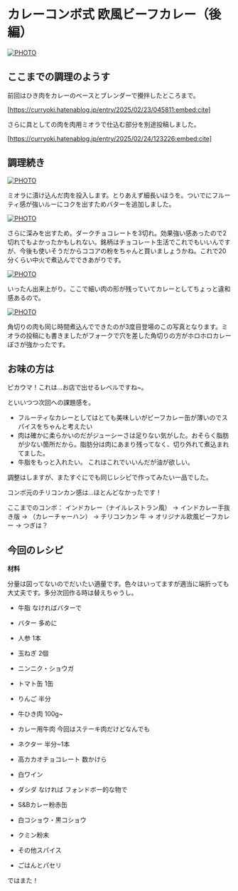 # カレーコンボ式 欧風ビーフカレー（後編）

[![PHOTO](/images/202502/IMG_7955_1.jpg)](/images_original/202502/IMG_7955.jpg)

## ここまでの調理のようす

前回はひき肉をカレーのベースとブレンダーで攪拌したところまで。

[https://curryoki.hatenablog.jp/entry/2025/02/23/045811:embed:cite]

さらに具としての肉を肉用ミオラで仕込む部分を別途投稿しました。

[https://curryoki.hatenablog.jp/entry/2025/02/24/123226:embed:cite]


## 調理続き

[![PHOTO](/images/202502/IMG_7948_1.jpg)](/images_original/202502/IMG_7948.jpg)

ミオラに漬け込んだ肉を投入します。とりあえず細長いほうを。ついでにフルーティ感が強いルーにコクを出すためバターを追加しました。

[![PHOTO](/images/202502/IMG_7949_1.jpg)](/images_original/202502/IMG_7949.jpg)

さらに深みを出すため。ダークチョコレートを3切れ。効果強い感あったので2切れでもよかったかもしれない。銘柄はチョコレート生活でこれでもいいんですが、今後も使いそうだからココアの粉をちゃんと買いましょうかね。これで20分くらい中火で煮込んでできあがりです。

[![PHOTO](/images/202502/IMG_7951_1.jpg)](/images_original/202502/IMG_7951.jpg)

いったん出来上がり。ここで細い肉の形が残っていてカレーとしてちょっと違和感あるので。

[![PHOTO](/images/202502/IMG_7955_1.jpg)](/images_original/202502/IMG_7955.jpg)

角切りの肉も同じ時間煮込んでできたのが3度目登場のこの写真となります。ミオラの投稿にも書きましたがフォークで穴を差した角切りの方がホロホロカレーぽさが強かったです。

## お味の方は

ピカウマ！これは…お店で出せるレベルですね~。

といいつつ次回への課題感を。

* フルーティなカレーとしてはとても美味しいがビーフカレー缶が薄いのでスパイスをちゃんと考えたい
* 肉は確かに柔らかいのだがジューシーさは足りない気がした。おそらく脂肪が少ない箇所だから。脂肪分は肉にあまり残ってなく、切り外れて煮込まれてました。
* 牛脂をもっと入れたい。 これはこれでいいんだが油が欲しい。

調整はしますが、またすぐにでも同じレシピで作ってみたい一品でした。

コンボ元のチリコンカン感は…ほとんどなかったです！

ここまでのコンボ： インドカレー（ナイルレストラン風） → インドカレー手抜き版 → （カレーチャーハン） → チリコンカン 牛 → オリジナル欧風ビーフカレー → つぎは？


## 今回のレシピ

__材料__

分量は図ってないのでだいたい適量です。色々はいってますが適当に端折っても大丈夫です。多分次回作る時は替えちゃうし。

* 牛脂 なければバターで
* バター 多めに
* 人参 1本
* 玉ねぎ 2個
* ニンニク・ショウガ
* トマト缶 1缶
* りんご 半分
* 牛ひき肉 100g~
* カレー用牛肉 今回はステーキ肉だけどなんでも
* ネクター 半分~1本
* 高カカオチョコレート 数かけら
* 白ワイン
* ダシダ なければ フォンドボー的な物で

* S&Bカレー粉赤缶
* 白コショウ・黒コショウ
* クミン粉末
* その他スパイス

* ごはんとパセリ


ではまた！
